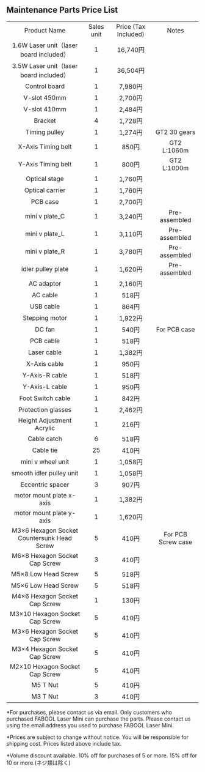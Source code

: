 ## Maintenance Parts Price List
<table class="packing-list" style="text-align: center;">
<tbody>
<tr>
<td>Product Name</td>
<td>Sales unit</td>
<td>Price (Tax Included)</td>
<td>Notes</td>
</tr>
<tr>
<td>1.6W Laser unit（laser board included）</td>
<td>1</td>
<td>16,740円</td>
<td></td>
</tr>
<tr>
<td>3.5W Laser unit（laser board included）</td>
<td>1</td>
<td>36,504円</td>
<td></td>
</tr>
<tr>
<td>Control board</td>
<td>1</td>
<td>7,980円</td>
<td></td>
</tr>
<tr>
<td>V-slot 450mm</td>
<td>1</td>
<td>2,700円</td>
<td></td>
</tr>
<tr>
<td>V-slot 410mm</td>
<td>1</td>
<td>2,484円</td>
<td></td>
</tr>
<tr>
<td>Bracket</td>
<td>4</td>
<td>1,728円</td>
<td></td>
</tr>
<tr>
<td>Timing pulley</td>
<td>1</td>
<td>1,274円</td>
<td>GT2 30 gears</td>
</tr>
<tr>
<td>X-Axis Timing belt</td>
<td>1</td>
<td>850円</td>
<td>GT2 L:1060m</td>
</tr>
<tr>
<td>Y-Axis Timing belt</td>
<td>1</td>
<td>800円</td>
<td>GT2 L:1000m</td>
</tr>
<tr>
<td>Optical stage</td>
<td>1</td>
<td>1,760円</td>
<td></td>
</tr>
<tr>
<td>Optical carrier</td>
<td>1</td>
<td>1,760円</td>
<td></td>
</tr>
<tr>
<td>PCB case</td>
<td>1</td>
<td>2,700円</td>
<td></td>
</tr>
<tr>
<td>mini v plate_C</td>
<td>1</td>
<td>3,240円</td>
<td>Pre-assembled</td>
</tr>
<tr>
<td>mini v plate_L</td>
<td>1</td>
<td>3,110円</td>
<td>Pre-assembled</td>
</tr>
<tr>
<td>mini v plate_R</td>
<td>1</td>
<td>3,780円</td>
<td>Pre-assembled</td>
</tr>
<tr>
<td>idler pulley plate</td>
<td>1</td>
<td>1,620円</td>
<td>Pre-assembled</td>
</tr>
<tr>
<td>AC adaptor</td>
<td>1</td>
<td>2,160円</td>
<td></td>
</tr>
<tr>
<td>AC cable</td>
<td>1</td>
<td>518円</td>
<td></td>
</tr>
<tr>
<td>USB cable</td>
<td>1</td>
<td>864円</td>
<td></td>
</tr>
<tr>
<td>Stepping motor</td>
<td>1</td>
<td>1,922円</td>
<td></td>
</tr>
<tr>
<td>DC fan</td>
<td>1</td>
<td>540円</td>
<td>For PCB case</td>
</tr>
<tr>
<td>PCB cable</td>
<td>1</td>
<td>518円</td>
<td></td>
</tr>
<tr>
<td>Laser cable</td>
<td>1</td>
<td>1,382円</td>
<td></td>
</tr>
<tr>
<td>X-Axis cable</td>
<td>1</td>
<td>950円</td>
<td></td>
</tr>
<tr>
<td>Y-Axis-R cable</td>
<td>1</td>
<td>518円</td>
<td></td>
</tr>
<tr>
<td>Y-Axis-L cable</td>
<td>1</td>
<td>950円</td>
<td></td>
</tr>
<tr>
<td>Foot Switch cable</td>
<td>1</td>
<td>842円</td>
<td></td>
</tr>
<tr>
<td>Protection glasses</td>
<td>1</td>
<td>2,462円</td>
<td></td>
</tr>
<tr>
<td>Height Adjustment Acrylic</td>
<td>1</td>
<td>216円</td>
<td></td>
</tr>
<tr>
<td>Cable catch</td>
<td>6</td>
<td>518円</td>
<td></td>
</tr>
<tr>
<td>Cable tie</td>
<td>25</td>
<td>410円</td>
<td></td>
</tr>
<tr>
<td>mini v wheel unit</td>
<td>1</td>
<td>1,058円</td>
<td></td>
</tr>
<tr>
<td>smooth idler pulley unit</td>
<td>1</td>
<td>1,058円</td>
<td></td>
</tr>
<tr>
<td>Eccentric spacer</td>
<td>3</td>
<td>907円</td>
<td></td>
</tr>
<tr>
<td>motor mount plate x-axis</td>
<td>1</td>
<td>1,382円</td>
<td></td>
</tr>
<tr>
<td>motor mount plate y-axis</td>
<td>1</td>
<td>1,620円</td>
<td></td>
</tr>
<tr>
<td>M3×6 Hexagon Socket Countersunk Head Screw</td>
<td>5</td>
<td>410円</td>
<td>For PCB Screw case</td>
</tr>
<tr>
<td>M6×8 Hexagon Socket Cap Screw</td>
<td>3</td>
<td>410円</td>
<td></td>
</tr>
<tr>
<td>M5×8 Low Head Screw</td>
<td>5</td>
<td>518円</td>
<td></td>
</tr>
<tr>
<td>M5×6 Low Head Screw</td>
<td>5</td>
<td>518円</td>
<td></td>
</tr>
<tr>
<td>M4×6 Hexagon Socket Cap Screw</td>
<td>1</td>
<td>130円</td>
<td></td>
</tr>
<tr>
<td>M3×10 Hexagon Socket Cap Screw</td>
<td>5</td>
<td>410円</td>
<td></td>
</tr>
<tr>
<td>M3×6 Hexagon Socket Cap Screw</td>
<td>5</td>
<td>410円</td>
<td></td>
</tr>
<tr>
<td>M3×4 Hexagon Socket Cap Screw</td>
<td>5</td>
<td>410円</td>
<td></td>
</tr>
<tr>
<td>M2×10 Hexagon Socket Cap Screw</td>
<td>5</td>
<td>410円</td>
<td></td>
</tr>
<tr>
<td>M5 T Nut</td>
<td>5</td>
<td>410円</td>
<td></td>
</tr>
<tr>
<td>M3 T Nut</td>
<td>3</td>
<td>410円</td>
<td></td>
</tr>
</tbody>
</table>


*For purchases, please contact us via email. Only customers who purchased FABOOL Laser Mini can purchase the parts. Please contact us using the email address you used to purchase FABOOL Laser Mini.

*Prices are subject to change without notice. You will be responsible for shipping cost. Prices listed above include tax.

*Volume discount available. 10% off for purchases of 5 or more. 15% off for 10 or more.(ネジ類は除く)
